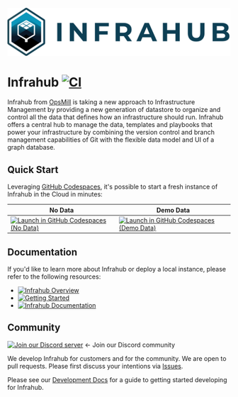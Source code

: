 <!-- markdownlint-disable -->
![Infrahub Logo](docs/static/img/infrahub-hori.svg)
<!-- markdownlint-restore -->

# Infrahub [![CI](https://github.com/opsmill/infrahub/actions/workflows/ci.yml/badge.svg?branch=stable)](https://github.com/opsmill/infrahub/actions/workflows/ci.yml)

Infrahub from [OpsMill](https://opsmill.com) is taking a new approach to Infrastructure Management by providing a new generation of datastore to organize and control all the data that defines how an infrastructure should run. Infrahub offers a central hub to manage the data, templates and playbooks that power your infrastructure by combining the version control and branch management capabilities of Git with the flexible data model and UI of a graph database.

## Quick Start

Leveraging [GitHub Codespaces](https://docs.github.com/en/codespaces/overview), it's possible to start a fresh instance of Infrahub in the Cloud in minutes:

|  No Data | Demo Data |
|---|---|
| [![Launch in GitHub Codespaces (No Data)](https://img.shields.io/badge/Launch%20Infrahub-0B6581?logo=github)](https://codespaces.new/opsmill/infrahub?devcontainer_path=.devcontainer%2Fdevcontainer.json&ref=stable) | [![Launch in GitHub Codespaces (Demo Data)](https://img.shields.io/badge/Infrahub%20with%20Data-0B6581?logo=github)](https://codespaces.new/opsmill/infrahub?devcontainer_path=.devcontainer%2Fdevcontainer.json&ref=stable) |

## Documentation

If you'd like to learn more about Infrahub or deploy a local instance, please refer to the following resources:

- [![Infrahub Overview](https://img.shields.io/badge/Infrahub%20Overview-0C7594)](https://docs.infrahub.app/tutorials/infrahub-overview/)
- [![Getting Started](https://img.shields.io/badge/Getting%20Started-0C7594)](https://docs.infrahub.app/tutorials/getting-started/)
- [![Infrahub Documentation](https://img.shields.io/badge/Infrahub%20Documentation-0C7594)](https://docs.infrahub.app/)

## Community

[![Join our Discord server](https://img.shields.io/badge/Discord-7289DA?logo=discord&logoColor=white)](https://discord.gg/jXMRp9hXSX) ← Join our Discord community

We develop Infrahub for customers and for the community. We are open to pull requests. Please first discuss your intentions via [Issues](https://github.com/opsmill/infrahub/issues).

Please see our [Development Docs](development/) for a guide to getting started developing for Infrahub.
